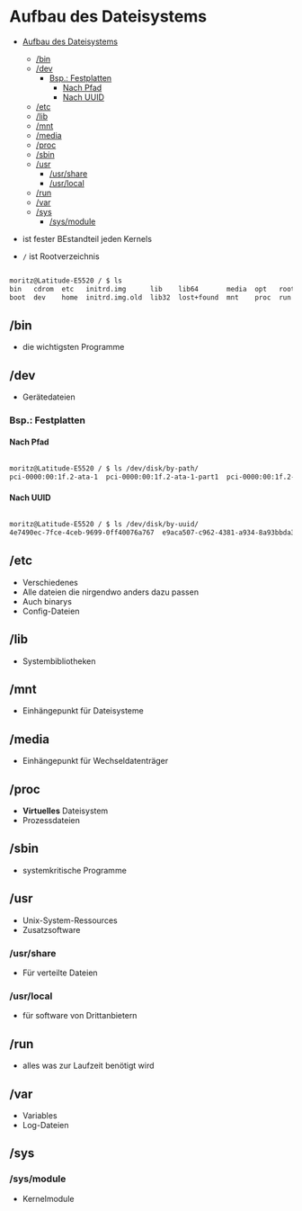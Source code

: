 # Aufbau des Dateisystems #

- [Aufbau des Dateisystems](#aufbau-des-dateisystems)
    - [/bin](#bin)
    - [/dev](#dev)
        - [Bsp.: Festplatten](#bsp-festplatten)
            - [Nach Pfad](#nach-pfad)
            - [Nach UUID](#nach-uuid)
    - [/etc](#etc)
    - [/lib](#lib)
    - [/mnt](#mnt)
    - [/media](#media)
    - [/proc](#proc)
    - [/sbin](#sbin)
    - [/usr](#usr)
        - [/usr/share](#usrshare)
        - [/usr/local](#usrlocal)
    - [/run](#run)
    - [/var](#var)
    - [/sys](#sys)
        - [/sys/module](#sysmodule)

- ist fester BEstandteil jeden Kernels
- ```/``` ist Rootverzeichnis

```bash

moritz@Latitude-E5520 / $ ls
bin   cdrom  etc   initrd.img      lib    lib64       media  opt   root  sbin  sys  usr  vmlinuz
boot  dev    home  initrd.img.old  lib32  lost+found  mnt    proc  run   srv   tmp  var  vmlinuz.old

```

## /bin ##

- die wichtigsten Programme

## /dev ##

- Gerätedateien

### Bsp.: Festplatten ###

#### Nach Pfad ####

```bash

moritz@Latitude-E5520 / $ ls /dev/disk/by-path/
pci-0000:00:1f.2-ata-1  pci-0000:00:1f.2-ata-1-part1  pci-0000:00:1f.2-ata-1-part2  pci-0000:00:1f.2-ata-1-part3  pci-0000:00:1f.2-ata-2

```

#### Nach UUID ####

```bash

moritz@Latitude-E5520 / $ ls /dev/disk/by-uuid/
4e7490ec-7fce-4ceb-9699-0ff40076a767  e9aca507-c962-4381-a934-8a93bbda37a0  F3C6-8EC8

```

## /etc ##

- Verschiedenes
- Alle dateien die nirgendwo anders dazu passen
- Auch binarys
- Config-Dateien

## /lib ##

- Systembibliotheken

## /mnt ##

- Einhängepunkt für Dateisysteme

## /media ##

- Einhängepunkt für Wechseldatenträger

## /proc ##

- **Virtuelles** Dateisystem
- Prozessdateien

## /sbin ##

- systemkritische Programme

## /usr ##

- Unix-System-Ressources
- Zusatzsoftware

### /usr/share ###

- Für verteilte Dateien

### /usr/local ###

- für software von Drittanbietern

## /run ##

- alles was zur Laufzeit benötigt wird

## /var ##

- Variables
- Log-Dateien

## /sys ##

### /sys/module ###

- Kernelmodule